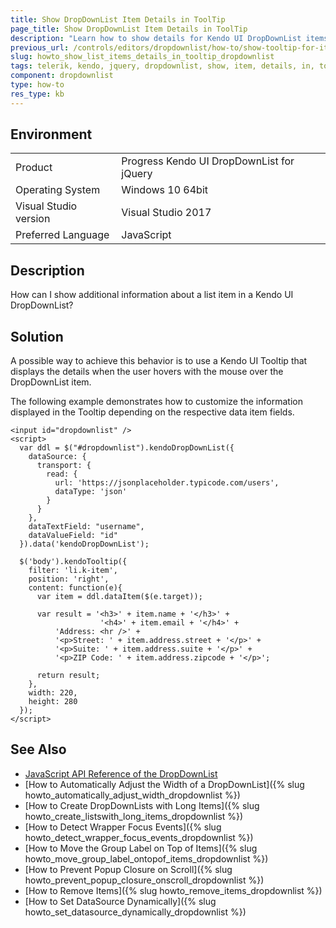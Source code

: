 ```yaml
---
title: Show DropDownList Item Details in ToolTip
page_title: Show DropDownList Item Details in ToolTip
description: "Learn how to show details for Kendo UI DropDownList items by using a Kendo UI Tooltip."
previous_url: /controls/editors/dropdownlist/how-to/show-tooltip-for-items, /controls/editors/dropdownlist/how-to/appearance/show-tooltip-for-items
slug: howto_show_list_items_details_in_tooltip_dropdownlist
tags: telerik, kendo, jquery, dropdownlist, show, item, details, in, tooltip
component: dropdownlist
type: how-to
res_type: kb
---
```


## Environment

<table>
 <tr>
  <td>Product</td>
  <td>Progress Kendo UI DropDownList for jQuery</td>
 </tr>
 <tr>
  <td>Operating System</td>
  <td>Windows 10 64bit</td>
 </tr>
 <tr>
  <td>Visual Studio version</td>
  <td>Visual Studio 2017</td>
 </tr>
 <tr>
  <td>Preferred Language</td>
  <td>JavaScript</td>
 </tr>
</table>

## Description

How can I show additional information about a list item in a Kendo UI DropDownList?

## Solution

A possible way to achieve this behavior is to use a Kendo UI Tooltip that displays the details when the user hovers with the mouse over the DropDownList item.

The following example demonstrates how to customize the information displayed in the Tooltip depending on the respective data item fields.



```dojo
<input id="dropdownlist" />
<script>
  var ddl = $("#dropdownlist").kendoDropDownList({
    dataSource: {
      transport: {
        read: {
          url: 'https://jsonplaceholder.typicode.com/users',
          dataType: 'json'
        }
      }
    },
    dataTextField: "username",
    dataValueField: "id"
  }).data('kendoDropDownList');

  $('body').kendoTooltip({
    filter: 'li.k-item',
    position: 'right',
    content: function(e){
      var item = ddl.dataItem($(e.target));

      var result = '<h3>' + item.name + '</h3>' +
					'<h4>' + item.email + '</h4>' +
          'Address: <hr />' +
          '<p>Street: ' + item.address.street + '</p>' +
          '<p>Suite: ' + item.address.suite + '</p>' +
          '<p>ZIP Code: ' + item.address.zipcode + '</p>';

      return result;
    },
    width: 220,
    height: 280
  });
</script>
```

## See Also

* [JavaScript API Reference of the DropDownList](/api/javascript/ui/dropdownlist)
* [How to Automatically Adjust the Width of a DropDownList]({% slug howto_automatically_adjust_width_dropdownlist %})
* [How to Create DropDownLists with Long Items]({% slug howto_create_listswith_long_items_dropdownlist %})
* [How to Detect Wrapper Focus Events]({% slug howto_detect_wrapper_focus_events_dropdownlist %})
* [How to Move the Group Label on Top of Items]({% slug howto_move_group_label_ontopof_items_dropdownlist %})
* [How to Prevent Popup Closure on Scroll]({% slug howto_prevent_popup_closure_onscroll_dropdownlist %})
* [How to Remove Items]({% slug howto_remove_items_dropdownlist %})
* [How to Set DataSource Dynamically]({% slug howto_set_datasource_dynamically_dropdownlist %})
